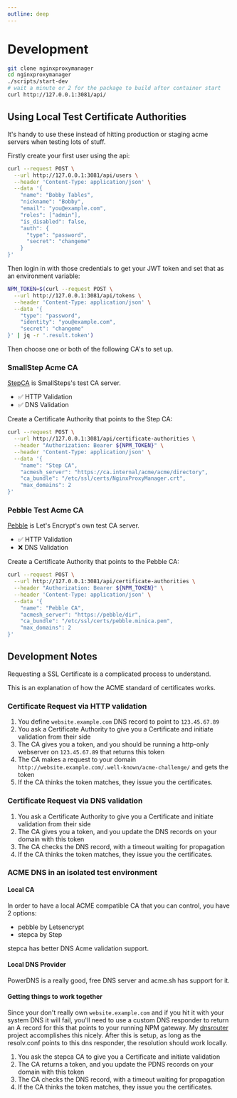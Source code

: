 ```yaml
---
outline: deep
---
```


# Development

```bash
git clone nginxproxymanager
cd nginxproxymanager
./scripts/start-dev
# wait a minute or 2 for the package to build after container start
curl http://127.0.0.1:3081/api/
```

## Using Local Test Certificate Authorities

It's handy to use these instead of hitting production or staging acme servers
when testing lots of stuff.

Firstly create your first user using the api:

```bash
curl --request POST \
  --url http://127.0.0.1:3081/api/users \
  --header 'Content-Type: application/json' \
  --data '{
    "name": "Bobby Tables",
    "nickname": "Bobby",
    "email": "you@example.com",
    "roles": ["admin"],
    "is_disabled": false,
    "auth": {
      "type": "password",
      "secret": "changeme"
    }
}'
```

Then login in with those credentials to get your JWT token and set
that as an environment variable:

```bash
NPM_TOKEN=$(curl --request POST \
  --url http://127.0.0.1:3081/api/tokens \
  --header 'Content-Type: application/json' \
  --data '{
    "type": "password",
    "identity": "you@example.com",
    "secret": "changeme"
}' | jq -r '.result.token')
```

Then choose one or both of the following CA's to set up.

### SmallStep Acme CA

[StepCA](https://github.com/smallstep/certificates) is SmallSteps's test CA server.

- ✅ HTTP Validation
- ✅ DNS Validation

Create a Certificate Authority that points to the Step CA:

```bash
curl --request POST \
  --url http://127.0.0.1:3081/api/certificate-authorities \
  --header "Authorization: Bearer ${NPM_TOKEN}" \
  --header 'Content-Type: application/json' \
  --data '{
    "name": "Step CA",
    "acmesh_server": "https://ca.internal/acme/acme/directory",
    "ca_bundle": "/etc/ssl/certs/NginxProxyManager.crt",
    "max_domains": 2
}'
```

### Pebble Test Acme CA

[Pebble](https://github.com/letsencrypt/pebble) is Let's Encrypt's own test CA server.

- ✅ HTTP Validation
- ❌ DNS Validation

Create a Certificate Authority that points to the Pebble CA:

```bash
curl --request POST \
  --url http://127.0.0.1:3081/api/certificate-authorities \
  --header "Authorization: Bearer ${NPM_TOKEN}" \
  --header 'Content-Type: application/json' \
  --data '{
    "name": "Pebble CA",
    "acmesh_server": "https://pebble/dir",
    "ca_bundle": "/etc/ssl/certs/pebble.minica.pem",
    "max_domains": 2
}'
```

## Development Notes

Requesting a SSL Certificate is a complicated process to understand.

This is an explanation of how the ACME standard of certificates works.

### Certificate Request via HTTP validation

1. You define `website.example.com` DNS record to point to `123.45.67.89`
2. You ask a Certificate Authority to give you a Certificate and initiate validation from their side
3. The CA gives you a token, and you should be running a http-only webserver on `123.45.67.89` that returns this token
4. The CA makes a request to your domain `http://website.example.com/.well-known/acme-challenge/` and gets the token
5. If the CA thinks the token matches, they issue you the certificates.

### Certificate Request via DNS validation

1. You ask a Certificate Authority to give you a Certificate and initiate validation from their side
2. The CA gives you a token, and you update the DNS records on your domain with this token
3. The CA checks the DNS record, with a timeout waiting for propagation
4. If the CA thinks the token matches, they issue you the certificates.

### ACME DNS in an isolated test environment

#### Local CA

In order to have a local ACME compatible CA that you can control, you have 2 options:

- pebble by Letsencrypt
- stepca by Step

stepca has better DNS Acme validation support.

#### Local DNS Provider

PowerDNS is a really good, free DNS server and acme.sh has support for it.

#### Getting things to work together

Since your don't really own `website.example.com` and if you hit it with your system DNS
it will fail, you'll need to use a custom DNS responder to return an A record for this
that points to your running NPM gateway. My [dnsrouter](https://github.com/jc21/dnsrouter)
project accomplishes this nicely. After this is setup, as long as the resolv.conf points
to this dns responder, the resolution should work locally.

1. You ask the stepca CA to give you a Certificate and initiate validation
2. The CA returns a token, and you update the PDNS records on your domain with this token
3. The CA checks the DNS record, with a timeout waiting for propagation
4. If the CA thinks the token matches, they issue you the certificates.
